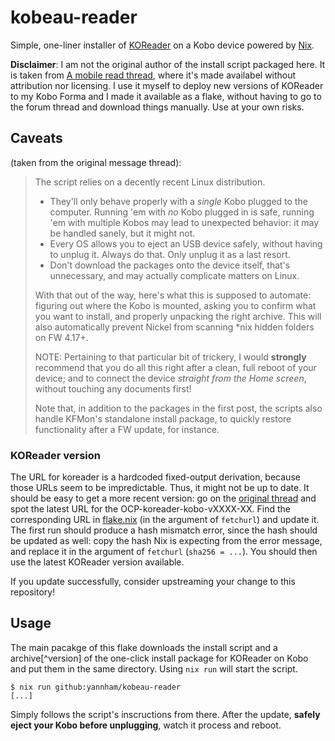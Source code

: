 # kobeau-reader

Simple, one-liner installer of [KOReader][koreader] on a Kobo device powered by [Nix][nix].

**Disclaimer**: I am not the original author of the install script packaged
here. It is taken from [A mobile read thread][forum-thread], where it's made
availabel without attribution nor licensing. I use it myself to deploy new
versions of KOReader to my Kobo Forma and I made it available as a flake,
without having to go to the forum thread and download things manually. Use at
your own risks.

## Caveats

(taken from the original message thread):

> The script relies on a decently recent Linux distribution.
>
> - They'll only behave properly with a *single* Kobo plugged to the computer.
>   Running 'em with *no* Kobo plugged in is safe, running 'em with multiple
>   Kobos may lead to unexpected behavior: it may be handled sanely, but it
>   might not.
> - Every OS allows you to eject an USB device safely, without having to unplug
>   it. Always do that. Only unplug it as a last resort.
> - Don't download the packages onto the device itself, that's unnecessary, and
>   may actually complicate matters on Linux.
>
> With that out of the way, here's what this is supposed to automate: figuring
> out where the Kobo is mounted, asking you to confirm what you want to install,
> and properly unpacking the right archive. This will also automatically prevent
> Nickel from scanning *nix hidden folders on FW 4.17+.
>
> NOTE: Pertaining to that particular bit of trickery, I would **strongly**
> recommend that you do all this right after a clean, full reboot of your
> device; and to connect the device *straight from the Home screen*, without
> touching any documents first!
>
> Note that, in addition to the packages in the first post, the scripts also
> handle KFMon's standalone install package, to quickly restore functionality
> after a FW update, for instance.

### KOReader version

The URL for koreader is a hardcoded fixed-output derivation, because those URLs
seem to be impredictable. Thus, it might not be up to date. It should be easy to
get a more recent version: go on the [original thread][forum-thread] and spot
the latest URL for the OCP-koreader-kobo-vXXXX-XX. Find the corresponding URL in
[flake.nix](./flake.nix) (in the argument of `fetchurl`) and update it. The
first run should produce a hash mismatch error, since the hash should be updated
as well: copy the hash Nix is expecting from the error message, and replace it
in the argument of `fetchurl` (`sha256 = ...`). You should then use the latest
KOReader version available.

If you update successfully, consider upstreaming your change to this repository!

## Usage

The main pacakge of this flake downloads the install script and a
archive[^version] of the one-click install package for KOReader on Kobo and put
them in the same directory. Using `nix run` will start the script.

```console
$ nix run github:yannham/kobeau-reader
[...]
```

Simply follows the script's inscructions from there. After the update, **safely
eject your Kobo before unplugging**, watch it process and reboot.

[forum-thread]: https://www.mobileread.com/forums/showthread.php?t=314220
[koreader]: https://github.com/koreader/koreader
[nix]: https://nixos.org/
